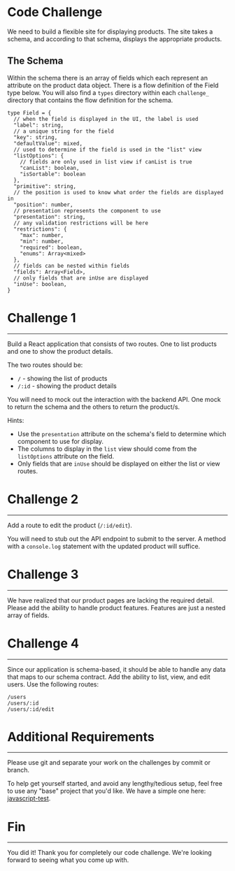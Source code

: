 # Code Challenge

We need to build a flexible site for displaying products. The site takes a schema, and according to that schema, displays the appropriate products.

## The Schema

Within the schema there is an array of fields which each represent an attribute on the product data object. There is a flow definition of the Field type below. You will also find a `types` directory within each `challenge_` directory that contains the flow definition for the schema.

```
type Field = {
  // when the field is displayed in the UI, the label is used
  "label": string,
  // a unique string for the field
  "key": string,
  "defaultValue": mixed,
  // used to determine if the field is used in the "list" view
  "listOptions": {
    // fields are only used in list view if canList is true
    "canList": boolean,
    "isSortable": boolean
  },
  "primitive": string,
  // the position is used to know what order the fields are displayed in
  "position": number,
  // presentation represents the component to use
  "presentation": string,
  // any validation restrictions will be here
  "restrictions": {
    "max": number,
    "min": number,
    "required": boolean,
    "enums": Array<mixed>
  },
  // fields can be nested within fields
  "fields": Array<Field>,
  // only fields that are inUse are displayed
  "inUse": boolean,
}
```

# Challenge 1
---

Build a React application that consists of two routes. One to list products and one to show the product details.

The two routes should be:
- `/` - showing the list of products
- `/:id` - showing the product details

You will need to mock out the interaction with the backend API. One mock to return the schema and the others to return the product/s.

Hints:
- Use the `presentation` attribute on the schema's field to determine which component to use for display.
- The columns to display in the `list` view should come from the `listOptions` attribute on the field.
- Only fields that are `inUse` should be displayed on either the list or view routes.

# Challenge 2
---

Add a route to edit the product (`/:id/edit`).

You will need to stub out the API endpoint to submit to the server. A method with a `console.log` statement with the updated product will suffice.

# Challenge 3
---

We have realized that our product pages are lacking the required detail. Please add the ability to handle product features. Features are just a nested array of fields.

# Challenge 4
---

Since our application is schema-based, it should be able to handle any data that maps to our schema contract. Add the ability to list, view, and edit users. Use the following routes:

```
/users
/users/:id
/users/:id/edit
```

# Additional Requirements
---

Please use git and separate your work on the challenges by commit or branch.

To help get yourself started, and avoid any lengthy/tedious setup, feel free to use any "base" project that you'd like. We have a simple one here: [javascript-test](https://github.com/powerchordinc/javascript-test).

# Fin
---

You did it! Thank you for completely our code challenge. We're looking forward to seeing what you come up with.
